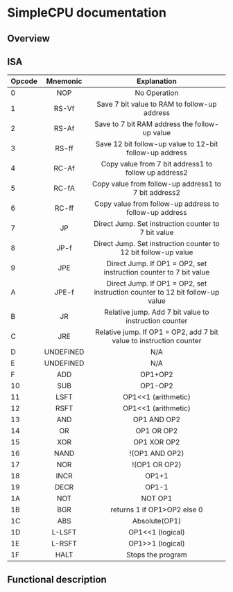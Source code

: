 # SimpleCPU documentation

## Overview


## ISA
| Opcode        | Mnemonic      | Explanation      |
| ------------- |:-------------:| :-------------:| 
|0	|NOP	|No Operation
|1	|RS-Vf	|Save 7 bit value to RAM to follow-up address                                            |
|2	|RS-Af	|Save to 7 bit RAM address the follow-up value                                           |
|3	|RS-ff	|Save 12 bit follow-up value to 12-bit follow-up address                                 |
|4	|RC-Af	|Copy value from 7 bit address1 to follow up address2                                    |
|5	|RC-fA	|Copy value from follow-up address1 to 7 bit address2                                    |
|6	|RC-ff	|Copy value from follow-up address to follow-up address                                  |
|7	|JP	    |Direct Jump. Set instruction counter to 7 bit value                                     |
|8	|JP-f	|Direct Jump. Set instruction counter to 12 bit follow-up value                          |
|9	|JPE	|Direct Jump. If OP1 = OP2, set instruction counter to 7 bit value                       |
|A	|JPE-f	|Direct Jump. If OP1 = OP2, set instruction counter to 12 bit follow-up value            |
|B	|JR     |Relative jump. Add  7 bit value to instruction counter                                  |
|C	|JRE	|Relative jump. If OP1 = OP2, add  7 bit value to instruction counter                    |
|D	|UNDEFINED| N/A	                                                                                 |
|E	|UNDEFINED| N/A                                                                                  | 
|F	|ADD	|OP1+OP2                                                                                 | 
|10	|SUB	|OP1-OP2                                                                                 | 
|11	|LSFT	|OP1<<1 (arithmetic)                                                                     | 
|12	|RSFT	|OP1<<1 (arithmetic)                                                                     | 
|13	|AND	|OP1 AND OP2                                                                                 | 
|14	|OR	    |OP1 OR OP2                                                                                 | 
|15	|XOR	|OP1 XOR OP2                                                                                 | 
|16	|NAND	|!(OP1 AND OP2)                                                                              | 
|17	|NOR	|!(OP1 OR OP2)                                                                              | 
|18	|INCR	|OP1+1                                                                                   | 
|19	|DECR	|OP1-1                                                                                   | 
|1A	|NOT	|NOT OP1                                                                                    | 
|1B	|BGR	|returns 1 if OP1>OP2 else 0                                                                                | 
1C	|ABS	|Absolute(OP1)                                                                                   | 
1D	|L-LSFT	|OP1<<1 (logical)                                                                        | 
1E	|L-RSFT	|OP1>>1 (logical)                                                                        | 
1F	|HALT	|Stops the program                                                                       |


## Functional description

